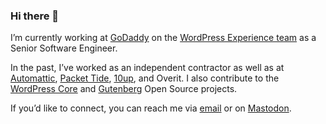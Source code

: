 ### Hi there 👋

I’m currently working at [GoDaddy](https://github.com/godaddy) on the [WordPress Experience team](https://github.com/godaddy-wordpress/) as a Senior Software Engineer.

In the past, I’ve worked as an independent contractor as well as at [Automattic](https://github.com/Automattic/), [Packet Tide](https://github.com/packettide), [10up](https://github.com/10up), and Overit. I also contribute to the [WordPress Core](https://github.com/WordPress/wordpress-develop) and [Gutenberg](https://github.com/WordPress/gutenberg) Open Source projects.

If you’d like to connect, you can reach me via [email](mailto:hello@jrtashjian.com) or on <a rel="me" href="https://talos.link/@jrtashjian">Mastodon</a>.
